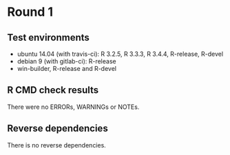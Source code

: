 # Round 1

## Test environments
* ubuntu 14.04 (with travis-ci): R 3.2.5, R 3.3.3, R 3.4.4, R-release, R-devel
* debian 9 (with gitlab-ci): R-release
* win-builder, R-release and R-devel

## R CMD check results
There were no ERRORs, WARNINGs or NOTEs.

## Reverse dependencies

There is no reverse dependencies.
